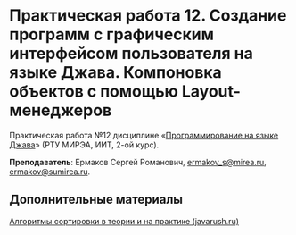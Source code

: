 # Практическая работа 12. Создание  программ  с графическим  интерфейсом  пользователя  на языке Джава. Компоновка объектов с помощью Layout-менеджеров
Практическая работа №12 дисциплине «[Программирование на языке Джава](https://online-edu.mirea.ru/course/view.php?id=4053)» (РТУ МИРЭА, ИИТ, 2-ой курс).

**Преподаватель**: Ермаков Сергей Романович, ermakov_s@mirea.ru, ermakov@sumirea.ru.

## Дополнительные материалы

[Алгоритмы сортировки в теории и на практике (javarush.ru)](https://javarush.ru/groups/posts/1997-algoritmih-sortirovki-v-teorii-i-na-praktike)
